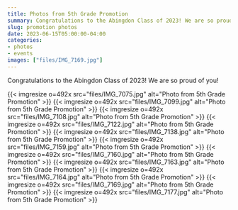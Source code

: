 ```yaml
--- 
title: Photos from 5th Grade Promotion
summary: Congratulations to the Abingdon Class of 2023! We are so proud of you!
slug: promotion photos
date: 2023-06-15T05:00:00-04:00
categories:
- photos
- events
images: ["files/IMG_7169.jpg"]
---
```


Congratulations to the Abingdon Class of 2023! We are so proud of you!

{{< imgresize o=492x src="files/IMG_7075.jpg" alt="Photo from 5th Grade Promotion" >}}
{{< imgresize o=492x src="files/IMG_7099.jpg" alt="Photo from 5th Grade Promotion" >}}
{{< imgresize o=492x src="files/IMG_7108.jpg" alt="Photo from 5th Grade Promotion" >}}
{{< imgresize o=492x src="files/IMG_7122.jpg" alt="Photo from 5th Grade Promotion" >}}
{{< imgresize o=492x src="files/IMG_7138.jpg" alt="Photo from 5th Grade Promotion" >}}
{{< imgresize o=492x src="files/IMG_7159.jpg" alt="Photo from 5th Grade Promotion" >}}
{{< imgresize o=492x src="files/IMG_7160.jpg" alt="Photo from 5th Grade Promotion" >}}
{{< imgresize o=492x src="files/IMG_7163.jpg" alt="Photo from 5th Grade Promotion" >}}
{{< imgresize o=492x src="files/IMG_7164.jpg" alt="Photo from 5th Grade Promotion" >}}
{{< imgresize o=492x src="files/IMG_7169.jpg" alt="Photo from 5th Grade Promotion" >}}
{{< imgresize o=492x src="files/IMG_7177.jpg" alt="Photo from 5th Grade Promotion" >}}